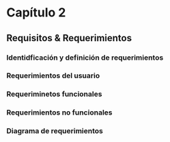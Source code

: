 # Capítulo 2

## Requisitos & Requerimientos

### Identidficación y definición de requerimientos

### Requerimientos del usuario

### Requeriminetos funcionales

### Requerimientos no funcionales

### Diagrama de requerimientos
